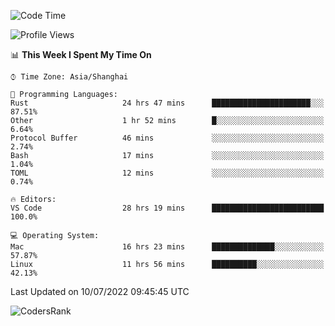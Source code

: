 <!--START_SECTION:waka-->
![Code Time](http://img.shields.io/badge/Code%20Time-1%2C484%20hrs%202%20mins-blue)

![Profile Views](http://img.shields.io/badge/Profile%20Views-16-blue)

📊 **This Week I Spent My Time On** 

```text
⌚︎ Time Zone: Asia/Shanghai

💬 Programming Languages: 
Rust                     24 hrs 47 mins      ██████████████████████░░░   87.51% 
Other                    1 hr 52 mins        █░░░░░░░░░░░░░░░░░░░░░░░░   6.64% 
Protocol Buffer          46 mins             ░░░░░░░░░░░░░░░░░░░░░░░░░   2.74% 
Bash                     17 mins             ░░░░░░░░░░░░░░░░░░░░░░░░░   1.04% 
TOML                     12 mins             ░░░░░░░░░░░░░░░░░░░░░░░░░   0.74%

🔥 Editors: 
VS Code                  28 hrs 19 mins      █████████████████████████   100.0%

💻 Operating System: 
Mac                      16 hrs 23 mins      ██████████████░░░░░░░░░░░   57.87% 
Linux                    11 hrs 56 mins      ██████████░░░░░░░░░░░░░░░   42.13%

```


 Last Updated on 10/07/2022 09:45:45 UTC
<!--END_SECTION:waka-->

![CodersRank](https://cr-skills-chart-widget.azurewebsites.net/api/api?username=BugenZhao&padding=16&tooltip=true&branding=false&sort-by-score=true&skills=Rust%2C%20Swift%2C%20C%2C%20TypeScript%2C%20Java%2C%20Go%2C%20Dart%2C%20C%2B%2B%2C%20Python%2C%20Assembly%2C%20Shell%2C%20Kotlin)
